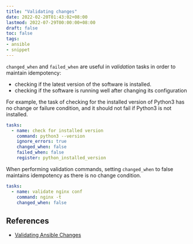 ```yaml
---
title: "Validating changes"
date: 2022-02-20T01:43:02+08:00
lastmod: 2022-07-29T00:00:00+08:00
draft: false
toc: false
tags:
- ansible
- snippet
---
```


`changed_when` and `failed_when` are useful in *validation* tasks in order to
maintain idempotency:
- checking if the latest version of the software is installed.
- checking if the software is running well after changing its configuration

For example, the task of checking for the installed version of Python3 has no
change or failure condition, and it should not fail if Python3 is not installed.

```yaml
tasks:
  - name: check for installed version
    command: python3 --version
    ignore_errors: true
    changed_when: false
    failed_when: false
    register: python_installed_version
```

When performing validation commands, setting `changed_when` to false maintains
idempotency as there is no change condition.

```yaml
tasks:
  - name: validate nginx conf
    command: nginx -t
    changed_when: false
```

## References
- [Validating Ansible Changes](https://adamj.eu/tech/2014/10/31/validating-ansible-changes/)
